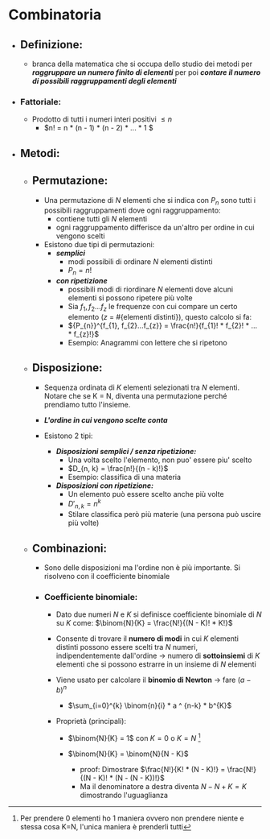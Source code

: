 # Combinatoria

- ## Definizione: 
    - branca della matematica che si occupa dello studio dei metodi per ***raggruppare un numero finito di elementi*** per poi ***contare il numero di possibili raggruppamenti degli elementi*** 

- ### Fattoriale:
    - Prodotto di tutti i numeri interi positivi $\le n$ 
        - $n! = n * (n - 1) * (n - 2) * ... * 1 $

- ## Metodi:
    
    - ## Permutazione:
        - Una permutazione di $N$ elementi che si indica con $P_{n}$ sono tutti i possibili raggruppamenti dove ogni raggruppamento:
            - contiene tutti gli $N$ elementi
            - ogni raggruppamento differisce da un'altro per ordine in cui vengono scelti
        - Esistono due tipi di permutazioni:
            - ***semplici***
                - modi possibili di ordinare $N$ elementi distinti 
                - $P_{n} = n!$
            - ***con ripetizione***
                - possibili modi di riordinare $N$ elementi dove alcuni elementi si possono ripetere più volte
                - Sia $f_{1}, f_{2}...f_{z}$ le frequenze con cui compare un certo elemento ($z$ = #{elementi distinti}), questo calcolo si fa:
                - ${P_{n}}^{f_{1}, f_{2}...f_{z}} = \frac{n!}{f_{1}! * f_{2}! * ... * f_{z}!}$ 
                - Esempio: Anagrammi con lettere che si ripetono 

    - ## Disposizione:
        - Sequenza ordinata di $K$ elementi selezionati tra $N$ elementi. Notare che se K = N, diventa una permutazione perché prendiamo tutto l'insieme.
        - ***L'ordine in cui vengono scelte conta***

        - Esistono 2 tipi:
            - ***Disposizioni semplici / senza ripetizione:***
                - Una volta scelto l'elemento, non puo' essere piu' scelto
                - $D_{n, k} = \frac{n!}{(n - k)!}$
                - Esempio: classifica di una materia
            - ***Disposizioni con  ripetizione:***
                - Un elemento può essere scelto anche più volte
                - $D'_{n, k} = n^{k}$
                - Stilare classifica però più materie (una persona può uscire più volte)

    - ## Combinazioni:
        - Sono delle disposizioni ma l'ordine non è più importante. Si risolveno con il coefficiente binomiale

        - ### Coefficiente binomiale:
            - Dato due numeri $N$ e $K$ si definisce coefficiente binomiale di $N$ su $K$ come: $\binom{N}{K} = \frac{N!}{(N - K)! * K!}$
            - Consente di trovare il **numero di modi** in cui $K$ elementi distinti possono essere scelti tra $N$ numeri, indipendentemente dall'ordine $\to$ numero di **sottoinsiemi** di $K$ elementi che si possono estrarre in un insieme di $N$ elementi

            - Viene usato per calcolare il **binomio di Newton** $\to$ fare $(a - b)^n$
                - $\sum_{i=0}^{k}  \binom{n}{i} * a ^ {n-k} * b^{K}$ 

            - Proprietà (principali):
                - $\binom{N}{K} = 1$ con $K = 0$ o $K = N$ [^1]

                - $\binom{N}{K} = \binom{N}{N - K}$ 
                    - proof: Dimostrare $\frac{N!}{K! * (N - K)!} = \frac{N!}{(N - K)! * (N - (N - K))!}$
                    - Ma il denominatore a destra diventa $N - N + K = K$ dimostrando l'uguaglianza





[^1]: Per prendere 0 elementi ho 1 maniera ovvero non prendere niente e stessa cosa K=N, l'unica maniera è prenderli tutti
        
[^2]: 